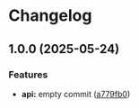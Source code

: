 # Changelog

## 1.0.0 (2025-05-24)


### Features

* **api:** empty commit ([a779fb0](https://github.com/guddu75/GoBlog/commit/a779fb0e84d3f1533b27c9c25bea5901e4b173e3))
